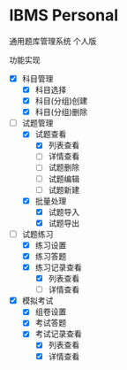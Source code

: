 # IBMS Personal

通用题库管理系统 个人版

功能实现

- [x] 科目管理
	- [x] 科目选择
	- [x] 科目(分组)创建
	- [x] 科目(分组)删除
- [ ] 试题管理
	- [x] 试题查看
		- [x] 列表查看
		- [ ] 详情查看
		- [ ] 试题删除
		- [ ] 试题编辑
		- [ ] 试题新建
	- [x] 批量处理
		- [x] 试题导入
		- [x] 试题导出
- [ ] 试题练习
	- [x] 练习设置
	- [x] 练习答题
	- [x] 练习记录查看
		- [x] 列表查看
		- [ ] 详情查看
- [x] 模拟考试
	- [x] 组卷设置
	- [x] 考试答题
	- [x] 考试记录查看
		- [x] 列表查看
		- [x] 详情查看
